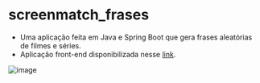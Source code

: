 # screenmatch_frases
- Uma aplicação feita em Java e Spring Boot que gera frases aleatórias de filmes e séries.
- Aplicação front-end disponibilizada nesse [link](https://github.com/jacqueline-oliveira/3356-java-desafio-front).

![image](https://github.com/jujubap21/screenmatch_frases/assets/148919434/e436fb0d-1131-4325-bac0-c7dbd98537a8)
